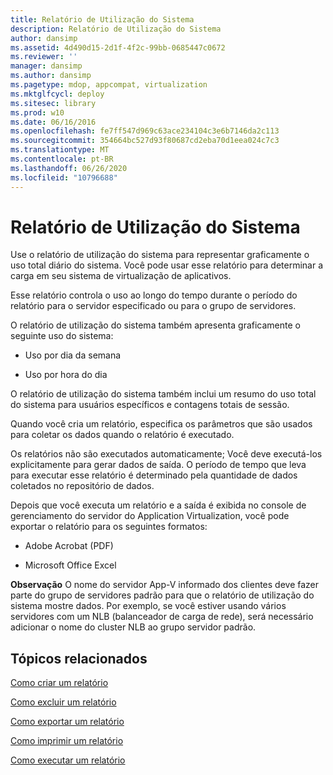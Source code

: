 ```yaml
---
title: Relatório de Utilização do Sistema
description: Relatório de Utilização do Sistema
author: dansimp
ms.assetid: 4d490d15-2d1f-4f2c-99bb-0685447c0672
ms.reviewer: ''
manager: dansimp
ms.author: dansimp
ms.pagetype: mdop, appcompat, virtualization
ms.mktglfcycl: deploy
ms.sitesec: library
ms.prod: w10
ms.date: 06/16/2016
ms.openlocfilehash: fe7ff547d969c63ace234104c3e6b7146da2c113
ms.sourcegitcommit: 354664bc527d93f80687cd2eba70d1eea024c7c3
ms.translationtype: MT
ms.contentlocale: pt-BR
ms.lasthandoff: 06/26/2020
ms.locfileid: "10796688"
---
```

# Relatório de Utilização do Sistema


Use o relatório de utilização do sistema para representar graficamente o uso total diário do sistema. Você pode usar esse relatório para determinar a carga em seu sistema de virtualização de aplicativos.

Esse relatório controla o uso ao longo do tempo durante o período do relatório para o servidor especificado ou para o grupo de servidores.

O relatório de utilização do sistema também apresenta graficamente o seguinte uso do sistema:

-   Uso por dia da semana

-   Uso por hora do dia

O relatório de utilização do sistema também inclui um resumo do uso total do sistema para usuários específicos e contagens totais de sessão.

Quando você cria um relatório, especifica os parâmetros que são usados para coletar os dados quando o relatório é executado.

Os relatórios não são executados automaticamente; Você deve executá-los explicitamente para gerar dados de saída. O período de tempo que leva para executar esse relatório é determinado pela quantidade de dados coletados no repositório de dados.

Depois que você executa um relatório e a saída é exibida no console de gerenciamento do servidor do Application Virtualization, você pode exportar o relatório para os seguintes formatos:

-   Adobe Acrobat (PDF)

-   Microsoft Office Excel

**Observação**  O nome do servidor App-V informado dos clientes deve fazer parte do grupo de servidores padrão para que o relatório de utilização do sistema mostre dados. Por exemplo, se você estiver usando vários servidores com um NLB (balanceador de carga de rede), será necessário adicionar o nome do cluster NLB ao grupo servidor padrão.

 

## Tópicos relacionados


[Como criar um relatório](how-to-create-a-reportserver.md)

[Como excluir um relatório](how-to-delete-a-reportserver.md)

[Como exportar um relatório](how-to-export-a-reportserver.md)

[Como imprimir um relatório](how-to-print-a-reportserver.md)

[Como executar um relatório](how-to-run-a-reportserver.md)

 

 





